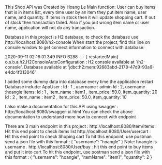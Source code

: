 This Shop APi was Created by Hoang Le 
Main function: User can buy items that is in items list, every time user by an item they put item name, user name, and quantity. If items in stock then it will update shopping cart. If out of stock then transaction failed. Also if you put wrong item name or user name, application will not do any transaction. 


Database in this project is H2 database, to check the database use http://localhost:8080/h2-console 
When start the project, find this line on console window to get connect information to connect with database:

2020-09-11 02:16:01.349  INFO 6288 --- [  restartedMain] o.s.b.a.h2.H2ConsoleAutoConfiguration    : H2 console available at '/h2-console'. Database available at 'jdbc:h2:mem:92683abd-2178-47d9-93a6-e4dc4f013046'

I added some dummy data into database every time the application restart 
Database include: 
AppUser : 
	Id : 1 , username : admin
	Id : 2, username :hoangle
Items: 
	Id : 1 , Item_name : item1 , item_price: 50.0, item_quantity: 20
	Id : 2 , Item_name : item2 , item_price: 50.0, item_quantity: 10

I also make a documentation for this API using swagger : http://localhost:8080/swagger-ui.html 
You can check the above documentation to understand more how to connect with endpoint 

There are 3 main endpoint in this project : 
http://localhost:8080/Item/Items : Hit this end point to check items list 
http://localhost:8080/User/usercart : Hit this end point to check Shoping cart 
 To hit this endpoint, use postman send a json file with this format :
	{
	"username": "hoangle"
}
Note: hoangle is username .
http://localhost:8080/User/buy : hit this end point to buy items and put it into cart 
To hit this endpoint, use postman send a json file with this format :
{
	"username": "hoangle",
	"itemName": "item1",
	"quantity": 2
}

